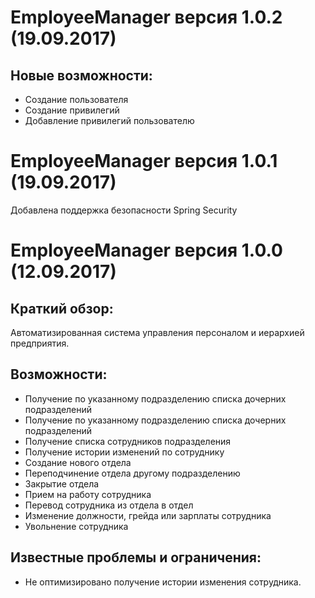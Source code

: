 EmployeeManager версия 1.0.2 (19.09.2017)
===========================
Новые возможности:
-----------------------

- Создание пользователя
- Создание привилегий
- Добавление привилегий пользователю

EmployeeManager версия 1.0.1 (19.09.2017)
===========================
Добавлена поддержка безопасности Spring Security


EmployeeManager версия 1.0.0 (12.09.2017)
===========================
Краткий обзор:
-----------------------

Автоматизированная система управления персоналом и иерархией предприятия.

Возможности:
-----------------------

- Получение по указанному подразделению списка дочерних подразделений
- Получение по указанному подразделению списка дочерних подразделений
- Получение списка сотрудников подразделения
- Получение истории изменений по сотруднику
- Создание нового отдела
- Переподчинение отдела другому подразделению
- Закрытие отдела
- Прием на работу сотрудника
- Перевод сотрудника из отдела в отдел
- Изменение должности, грейда или зарплаты сотрудника
-	Увольнение сотрудника

Известные проблемы и ограничения:
-----------------------

- Не оптимизировано получение истории изменения сотрудника.

